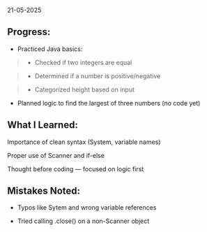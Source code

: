 21-05-2025

## Progress:
* Practiced Java basics:

>* Checked if two integers are equal

>* Determined if a number is positive/negative

>* Categorized height based on input

* Planned logic to find the largest of three numbers (no code yet)

 
## What I Learned:
Importance of clean syntax (System, variable names)

Proper use of Scanner and if-else

Thought before coding — focused on logic first

## Mistakes Noted:
* Typos like Sytem and wrong variable references

* Tried calling .close() on a non-Scanner object